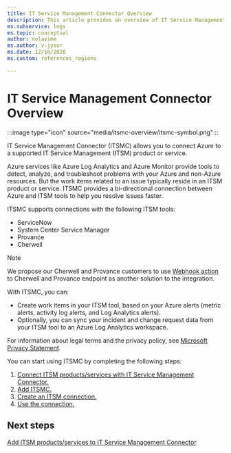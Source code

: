 ```yaml
---
title: IT Service Management Connector Overview
description: This article provides an overview of IT Service Management Connector (ITSMC).
ms.subservice: logs
ms.topic: conceptual
author: nolavime
ms.author: v-jysur
ms.date: 12/16/2020
ms.custom: references_regions

---
```


# IT Service Management Connector Overview

:::image type="icon" source="media/itsmc-overview/itsmc-symbol.png":::

IT Service Management Connector (ITSMC) allows you to connect Azure to a supported IT Service Management (ITSM) product or service.

Azure services like Azure Log Analytics and Azure Monitor provide tools to detect, analyze, and troubleshoot problems with your Azure and non-Azure resources. But the work items related to an issue typically reside in an ITSM product or service. ITSMC provides a bi-directional connection between Azure and ITSM tools to help you resolve issues faster.

ITSMC supports connections with the following ITSM tools:

-	ServiceNow
-	System Center Service Manager
-	Provance
-	Cherwell

   >[!NOTE]
> We propose our Cherwell and Provance customers to use [Webhook action](https://docs.microsoft.com/azure/azure-monitor/platform/action-groups#webhook) to Cherwell and Provance endpoint as another solution to the integration.

With ITSMC, you can:

-  Create work items in your ITSM tool, based on your Azure alerts (metric alerts, activity log alerts, and Log Analytics alerts).
-  Optionally, you can sync your incident and change request data from your ITSM tool to an Azure Log Analytics workspace.

For information about legal terms and the privacy policy, see [Microsoft Privacy Statement](https://go.microsoft.com/fwLink/?LinkID=522330&clcid=0x9).

You can start using ITSMC by completing the following steps:

1. [Connect ITSM products/services with IT Service Management Connector.](https://docs.microsoft.com/azure/azure-monitor/platform/itsmc-connections)
2. [Add ITSMC.](https://docs.microsoft.com/azure/azure-monitor/platform/itsmc-overview#add-it-service-management-connector)
3. [Create an ITSM connection.](https://docs.microsoft.com/azure/azure-monitor/platform/itsmc-overview#create-an-itsm-connection)
4. [Use the connection.](https://docs.microsoft.com/azure/azure-monitor/platform/itsmc-overview#use-itsmc)


## Next steps

[Add ITSM products/services to IT Service Management Connector](./itsmc-connections.md)
